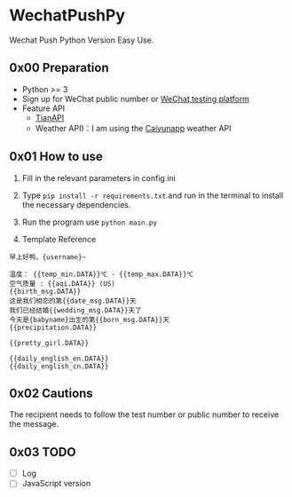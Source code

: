 # WechatPushPy
Wechat Push Python Version Easy Use.


## 0x00 Preparation

- Python >= 3
- Sign up for WeChat public number or [WeChat testing platform](https://mp.weixin.qq.com/debug/cgi-bin/sandbox?t=sandbox/login)
- Feature API
  - [TianAPI](https://www.tianapi.com/)
  - Weather API)：I am using the [Caiyunapp](https://dashboard.caiyunapp.com/user/sign_up/) weather API
  
 ## 0x01 How to use
 
 1. Fill in the relevant parameters in config.ini<br>
 2. Type `pip install -r requirements.txt` and run in the terminal to install the necessary dependencies.<br>
 3. Run the program use `python main.py`<br>
 
4. Template Reference
 ```
 早上好鸭，{username}~

温度： {{temp_min.DATA}}℃ - {{temp_max.DATA}}℃
空气质量 : {{aqi.DATA}} (US)
{{birth_msg.DATA}}
这是我们相恋的第{{date_msg.DATA}}天
我们已经结婚{{wedding_msg.DATA}}天了
今天是{babyname}出生的第{{born_msg.DATA}}天
{{precipitation.DATA}}

{{pretty_girl.DATA}}

{{daily_english_en.DATA}}
{{daily_english_cn.DATA}}
 ```
 
 ## 0x02 Cautions
 
 The recipient needs to follow the test number or public number to receive the message.
 
 ## 0x03 TODO
 - [ ] Log <br>
 - [ ] JavaScript version 
